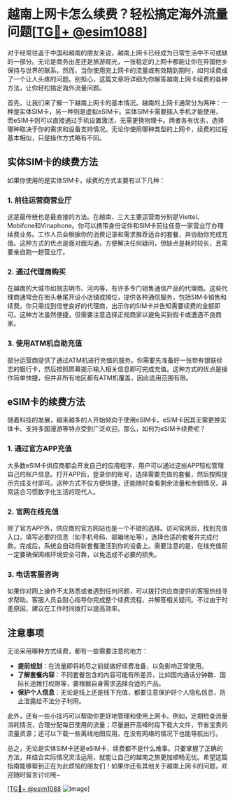 # 越南上网卡怎么续费？轻松搞定海外流量问题[[TG💪+ @esim1088](https://t.me/s/esim1088)]

对于经常往返于中国和越南的朋友来说，越南上网卡已经成为日常生活中不可或缺的一部分。无论是商务出差还是旅游观光，一张稳定的上网卡都能让你在异国他乡保持与世界的联系。然而，当你使用完上网卡的流量或有效期到期时，如何续费成了一个让人头疼的问题。别担心，这篇文章将详细为你解答越南上网卡续费的各种方法，让你轻松搞定海外流量问题。

首先，让我们来了解一下越南上网卡的基本情况。越南的上网卡通常分为两种：一种是实体SIM卡，另一种则是虚拟eSIM卡。实体SIM卡需要插入手机才能使用，而eSIM卡则可以直接通过手机设置激活，无需更换物理卡。两者各有优劣，选择哪种取决于你的需求和设备支持情况。无论你使用哪种类型的上网卡，续费的过程基本相似，只是操作方式略有不同。

## 实体SIM卡的续费方法

如果你使用的是实体SIM卡，续费的方式主要有以下几种：

### 1. **前往运营商营业厅**
这是最传统也是最直接的方法。在越南，三大主要运营商分别是Viettel、Mobifone和Vinaphone。你可以携带身份证件和SIM卡前往任意一家营业厅办理续费业务。工作人员会根据你的消费记录和需求推荐适合的套餐，并协助你完成充值。这种方式的优点是面对面沟通，方便解决任何疑问，但缺点是耗时较长，且需要亲自跑一趟营业厅。

### 2. **通过代理商购买**
在越南的大城市如胡志明市、河内等，有许多专门销售通信产品的代理商。这些代理商通常会在街头巷尾开设小店铺或摊位，提供各种通信服务，包括SIM卡销售和续费。你只需找到信誉良好的代理商，出示你的SIM卡并告知需要续费的金额即可。这种方法虽然便捷，但需要注意选择正规商家以避免买到假卡或遭遇不良商家。

### 3. **使用ATM机自助充值**
部分运营商提供了通过ATM机进行充值的服务。你需要先准备好一张带有银联标志的银行卡，然后按照屏幕提示输入相关信息即可完成充值。这种方式的优点是操作简单快捷，但并非所有地区都有ATM机覆盖，因此适用范围有限。

## eSIM卡的续费方法

随着科技的发展，越来越多的人开始倾向于使用eSIM卡。eSIM卡因其无需更换实体卡、支持多国漫游等特点受到广泛欢迎。那么，如何为eSIM卡续费呢？

### 1. **通过官方APP充值**
大多数eSIM卡供应商都会开发自己的应用程序，用户可以通过这些APP轻松管理自己的账户信息。打开APP后，登录你的账号，选择需要充值的套餐，然后按照提示完成支付即可。这种方式不仅方便快捷，还能随时查看剩余流量和余额情况，非常适合习惯数字化生活的现代人。

### 2. **官网在线充值**
除了官方APP外，供应商的官方网站也是一个不错的选择。访问官网后，找到充值入口，填写必要的信息（如手机号码、邮箱地址等），选择合适的套餐并完成付款。完成后，系统会自动将新套餐激活到你的设备上。需要注意的是，在线充值前一定要确保网络环境安全可靠，以免造成不必要的损失。

### 3. **电话客服咨询**
如果你对网上操作不太熟悉或者遇到任何问题，可以拨打供应商提供的客服热线寻求帮助。客服人员会耐心指导你完成整个续费流程，并解答相关疑问。不过由于时差原因，建议在工作时间拨打以提高效率。

## 注意事项

无论采用哪种方式续费，都有一些需要注意的地方：

- **提前规划**：在流量即将耗尽之前就做好续费准备，以免影响正常使用。
- **了解套餐内容**：不同套餐包含的内容可能有所差异，比如国内通话分钟数、国际长途拨打权限等，要根据自身需求选择合适的产品。
- **保护个人信息**：无论是线上还是线下充值，都要注意保护好个人隐私信息，防止泄露给不法分子利用。

此外，还有一些小技巧可以帮助你更好地管理和使用上网卡。例如，定期检查流量消耗情况，合理分配每日使用的流量；尽量避开高峰时段下载大文件，节省宝贵的流量资源；还可以下载一些离线地图应用，在没有网络的情况下也能导航出行。

总之，无论是实体SIM卡还是eSIM卡，续费都不是什么难事。只要掌握了正确的方法，并结合实际情况灵活运用，就能让自己的越南之旅更加顺畅无忧。希望这篇指南能够帮到正在为此烦恼的朋友们！如果你还有其他关于越南上网卡的问题，欢迎随时留言讨论哦~

[[TG💪+ @esim1088](https://t.me/s/esim1088) ![Image](https://i.postimg.cc/4NQfJmqS/Snipaste-2025-05-13-00-14-12.png)]